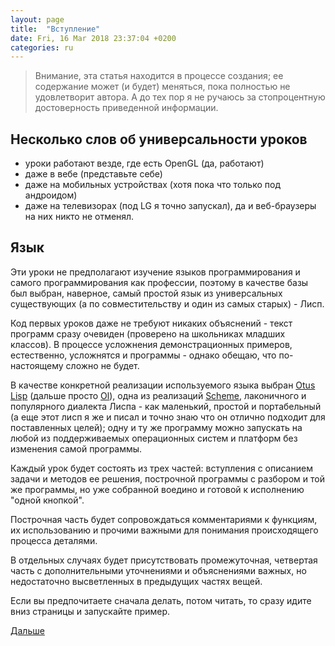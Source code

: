```yaml
---
layout: page
title:  "Вступление"
date: Fri, 16 Mar 2018 23:37:04 +0200
categories: ru
---
```


> Внимание, эта статья находится в процессе создания; ее содержание может (и будет) меняться, пока полностью не удовлетворит автора. А до тех пор я не ручаюсь за стопроцентную достоверность приведенной информации.


## Несколько слов об универсальности уроков

* уроки работают везде, где есть OpenGL (да, работают)
* даже в вебе (представьте себе)
* даже на мобильных устройствах (хотя пока что только под андроидом)
* даже на телевизорах (под LG я точно запускал), да и веб-браузеры на них никто не отменял.

## Язык

Эти уроки не предполагают изучение языков программирования и самого программирования как профессии, поэтому в качестве базы был выбран, наверное, самый простой язык из универсальных существующих (а по совместительству и один из самых старых) - Лисп.

Код первых уроков даже не требуют никаких объяснений - текст программ сразу очевиден (проверено на школьниках младших классов). В процессе усложнения демонстрационных примеров, естественно, усложнятся и программы - однако обещаю, что по-настоящему сложно не будет.

В качестве конкретной реализации используемого языка выбран [Otus Lisp](https://yuriy-chumak.github.io/ol) (дальше просто [Ol](http://www.rosettacode.org/wiki/Category:Ol)), одна из реализаций [Scheme](https://ru.wikipedia.org/wiki/Scheme), лаконичного и популярного диалекта Лиспа - как маленький, простой и портабельный (а еще этот лисп я же и писал и точно знаю что он отлично подходит для поставленных целей); одну и ту же программу можно запускать на любой из поддерживаемых операционных систем и платформ без изменения самой программы.

Каждый урок будет состоять из трех частей: вступления с описанием задачи и методов ее решения, построчной программы с разбором и той же программы, но уже собранной воедино и готовой к исполнению "одной кнопкой".

Построчная часть будет сопровождаться комментариями к функциям, их использованию и прочими важными для понимания происходящего процесса деталями.

В отдельных случаях будет присутствовать промежуточная, четвертая часть с дополнительными уточнениями и объяснениями важных, но недостаточно высветленных в предыдущих частях вещей.

Если вы предпочитаете сначала делать, потом читать, то сразу идите вниз страницы и запускайте пример.

[Дальше](?ru/create-window)